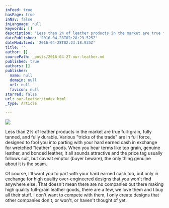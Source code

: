 ```yaml
---
inFeed: true
hasPage: true
inNav: false
inLanguage: null
keywords: []
description: 'Less than 2% of leather products in the market are true full-grain, fully tanned, and fully durable. Various "tricks of the trade" are in full force, designed to fool you into parting with your hard earned cash in exchange for wretched "leather" goods. When you hear terms like top grain, genuine leather, and bonded leather, it all sounds attractive and the price tag usually follows suit, but caveat emptor (buyer beware), the only thing genuine about it is the scam.'
datePublished: '2016-04-28T02:28:23.525Z'
dateModified: '2016-04-28T02:23:18.935Z'
title: ''
author: []
sourcePath: _posts/2016-04-27-our-leather.md
published: true
authors: []
publisher:
  name: null
  domain: null
  url: null
  favicon: null
starred: false
url: our-leather/index.html
_type: Article

---
```

![](https://the-grid-user-content.s3-us-west-2.amazonaws.com/dbd65472-7c76-469d-aeac-b4bf8669c38d.jpg)

Less than 2% of leather products in the market are true full-grain, fully tanned, and fully durable. Various "tricks of the trade" are in full force, designed to fool you into parting with your hard earned cash in exchange for wretched "leather" goods. When you hear terms like top grain, genuine leather, and bonded leather, it all sounds attractive and the price tag usually follows suit, but caveat emptor (buyer beware), the only thing genuine about it is the scam.

Of course, I'll want you to part with your hard earned cash too, but only in exchange for high quality over-engineered designs that you won't find anywhere else. That doesn't mean there are no companies out there making high quality full-grain leather goods, there are a few, we love them and I buy all their stuff. I don't want to compete with them, I only create designs that other companies don't, or won't, or haven't thought of yet.